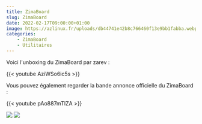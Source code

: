 ```yaml
---
title: ZimaBoard
slug: ZimaBoard
date: 2022-02-17T09:00:00+01:00
image: https://azlinux.fr/uploads/db44741e42b8c766460f13e9bb1fabba.webp
categories:
    - ZimaBoard
    - Utilitaires
---
```


Voici l'unboxing du ZimaBoard par zarev :

{{< youtube AziWSo6ic5s >}}

Vous pouvez également regarder la bande annonce officielle du ZimaBoard :

{{< youtube pAo887mTIZA >}}

![](https://cdn.shopify.com/s/files/1/0549/4495/6614/products/111.544_1080x.jpg?v=1644373228) ![](https://cdn.shopify.com/s/files/1/0549/4495/6614/products/0F9B0674_1080x.jpg?v=1644373570)